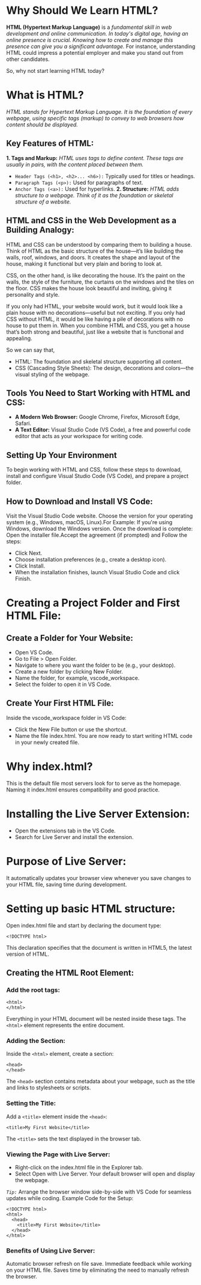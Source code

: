 # Why Should We Learn HTML?
**HTML (Hypertext Markup Language)** is a *fundamental skill in web development and online communication. In today's digital age, having an online presence is crucial. Knowing how to create and manage this presence can give you a significant advantage.* For instance, understanding HTML could impress a potential employer and make you stand out from other candidates.

So, why not start learning HTML today?

# What is HTML?
*HTML stands for Hypertext Markup Language. It is the foundation of every webpage, using specific tags (markup) to convey to web browsers how content should be displayed.*

## Key Features of HTML:
**1. Tags and Markup:** *HTML uses tags to define content. These tags are usually in pairs, with the content placed between them.*
- `Header Tags (<h1>, <h2>... <h6>):` Typically used for titles or headings.
- `Paragraph Tags (<p>):` Used for paragraphs of text.
- `Anchor Tags (<a>):` Used for hyperlinks.
**2. Structure:** *HTML adds structure to a webpage. Think of it as the foundation or skeletal structure of a website.*

## HTML and CSS in the Web Development as a Building Analogy:
HTML and CSS can be understood by comparing them to building a house. Think of HTML as the basic structure of the house—it’s like building the walls, roof, windows, and doors. It creates the shape and layout of the house, making it functional but very plain and boring to look at.

CSS, on the other hand, is like decorating the house. It’s the paint on the walls, the style of the furniture, the curtains on the windows and the tiles on the floor. CSS makes the house look beautiful and inviting, giving it personality and style.

If you only had HTML, your website would work, but it would look like a plain house with no decorations—useful but not exciting. If you only had CSS without HTML, it would be like having a pile of decorations with no house to put them in. When you combine HTML and CSS, you get a house that’s both strong and beautiful, just like a website that is functional and appealing.

So we can say that,
- HTML: The foundation and skeletal structure supporting all content.
- CSS (Cascading Style Sheets): The design, decorations and colors—the visual styling of the webpage.

## Tools You Need to Start Working with HTML and CSS:
- **A Modern Web Browser:** Google Chrome, Firefox, Microsoft Edge, Safari.
- **A Text Editor:** Visual Studio Code (VS Code), a free and powerful code editor that acts as your workspace for writing code.

## Setting Up Your Environment
To begin working with HTML and CSS, follow these steps to download, install and configure Visual Studio Code (VS Code), and prepare a project folder.

## How to Download and Install VS Code:
Visit the Visual Studio Code website. Choose the version for your operating system (e.g., Windows, macOS, Linux).For Example: If you're using Windows, download the Windows version. Once the download is complete: Open the installer file.Accept the agreement (if prompted) and Follow the steps:
- Click Next.
- Choose installation preferences (e.g., create a desktop icon).
- Click Install.
- When the installation finishes, launch Visual Studio Code and click Finish.

# Creating a Project Folder and First HTML File:
## Create a Folder for Your Website:
- Open VS Code.
- Go to File > Open Folder.
- Navigate to where you want the folder to be (e.g., your desktop).
- Create a new folder by clicking New Folder.
- Name the folder, for example, vscode_workspace.
- Select the folder to open it in VS Code.

## Create Your First HTML File:
Inside the vscode_workspace folder in VS Code:
- Click the New File button or use the shortcut.
- Name the file index.html.
You are now ready to start writing HTML code in your newly created file.

# Why index.html?
This is the default file most servers look for to serve as the homepage. Naming it index.html ensures compatibility and good practice.

# Installing the Live Server Extension:
- Open the extensions tab in the VS Code.
- Search for Live Server and install the extension.

# Purpose of Live Server:
It automatically updates your browser view whenever you save changes to your HTML file, saving time during development.

# Setting up basic HTML structure:
Open index.html file and start by declaring the document type:

`<!DOCTYPE html>`

This declaration specifies that the document is written in HTML5, the latest version of HTML.

## Creating the HTML Root Element:
### Add the root <html> tags:
```
<html>
</html>
```
Everything in your HTML document will be nested inside these tags. The `<html>` element represents the entire document.

### Adding the <head> Section:
Inside the `<html>` element, create a <head> section:
```
<head>
</head>
```
The `<head>` section contains metadata about your webpage, such as the title and links to stylesheets or scripts.

### Setting the Title:
Add a `<title>` element inside the `<head>`:
```
<title>My First Website</title>
```
The `<title>` sets the text displayed in the browser tab.

### Viewing the Page with Live Server:
- Right-click on the index.html file in the Explorer tab.
- Select Open with Live Server.
Your default browser will open and display the webpage.

*`Tip:`* Arrange the browser window side-by-side with VS Code for seamless updates while coding.
Example Code for the Setup:
```
<!DOCTYPE html>
<html>
  <head>
    <title>My First Website</title>
  </head>
</html>
```

### Benefits of Using Live Server:
Automatic browser refresh on file save.
Immediate feedback while working on your HTML file.
Saves time by eliminating the need to manually refresh the browser.

